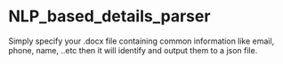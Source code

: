 # NLP_based_details_parser
Simply specify your .docx file containing common information like email, phone, name, ..etc then it will identify and output them to a json file.
